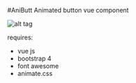 #AniButt
Animated button vue component

![alt tag](https://media.giphy.com/media/l3vRfuJ6fg12PrbPy/giphy.gif)

requires:
- vue js
- bootstrap 4
- font awesome
- animate.css
